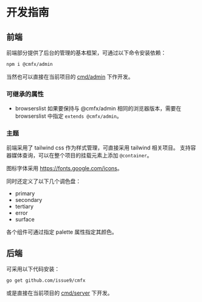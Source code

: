 # 开发指南

## 前端

前端部分提供了后台的管理的基本框架，可通过以下命令安装依赖：

```bash
npm i @cmfx/admin
```

当然也可以直接在当前项目的 [cmd/admin](/cmd/admin) 下作开发。

### 可继承的属性

- browserslist 如果要保持与 @cmfx/admin 相同的浏览器版本，需要在 browserslist 中指定 `extends @cmfx/admin`。

### 主题

前端采用了 tailwind css 作为样式管理，可直接采用 tailwind 相关项目。
支持容器媒体查询，可以在整个项目的挂载元素上添加 `@container`。

图标字体采用 <https://fonts.google.com/icons>。

同时还定义了以下几个调色盘：

- primary
- secondary
- tertiary
- error
- surface

各个组件可通过指定 palette 属性指定其颜色。

## 后端

可采用以下代码安装：

```bash
go get github.com/issue9/cmfx
```

或是直接在当前项目的 [cmd/server](/cmd/server) 下开发。
